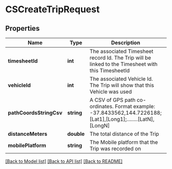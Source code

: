 # CSCreateTripRequest

## Properties
Name | Type | Description | Notes
------------ | ------------- | ------------- | -------------
**timesheetId** | **int** | The associated Timesheet record Id.  The Trip will be linked to the Timesheet with this TimesheetId | [optional] 
**vehicleId** | **int** | The associated Vehicle Id.  The Trip will show that this Vehicle was used | [optional] 
**pathCoordsStringCsv** | **string** | A CSV of GPS path co-ordinates.  Format example: -37.8433562,144.7226188;[Lat1],[Long1];........[LatN],[LongN] | [optional] 
**distanceMeters** | **double** | The total distance of the Trip | [optional] 
**mobilePlatform** | **string** | The Mobile platform that the Trip was recorded on | [optional] 

[[Back to Model list]](../README.md#documentation-for-models) [[Back to API list]](../README.md#documentation-for-api-endpoints) [[Back to README]](../README.md)


